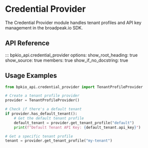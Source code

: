 # Credential Provider

The Credential Provider module handles tenant profiles and API key management in the broadpeak.io SDK.

## API Reference

::: bpkio_api.credential_provider
    options:
      show_root_heading: true
      show_source: true
      members: true
      show_if_no_docstring: true

## Usage Examples

```python
from bpkio_api.credential_provider import TenantProfileProvider

# Create a tenant profile provider
provider = TenantProfileProvider()

# Check if there's a default tenant
if provider.has_default_tenant():
    # Get the default tenant profile
    default_tenant = provider.get_tenant_profile("default")
    print(f"Default Tenant API Key: {default_tenant.api_key}")

# Get a specific tenant profile
tenant = provider.get_tenant_profile("my-tenant")
``` 